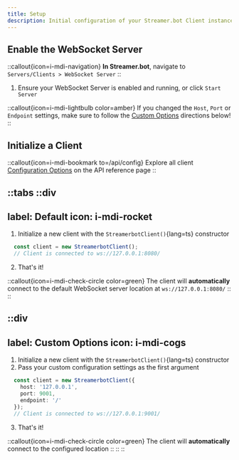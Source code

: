 ```yaml
---
title: Setup
description: Initial configuration of your Streamer.bot Client instance
---
```


## Enable the WebSocket Server

::callout{icon=i-mdi-navigation}
**In Streamer.bot**, navigate to `Servers/Clients > WebSocket Server`
::

1. Ensure your WebSocket Server is enabled and running, or click `Start Server`

::callout{icon=i-mdi-lightbulb color=amber}
If you changed the `Host`, `Port` or `Endpoint` settings, make sure to follow the [Custom Options](#initialize-a-client) directions below!
::

## Initialize a Client

::callout{icon=i-mdi-bookmark to=/api/config}
Explore all client [Configuration Options](/api/config) on the API reference page
::

::tabs
  ::div
  ---
  label: Default
  icon: i-mdi-rocket
  ---

  1. Initialize a new client with the `StreamerbotClient()`{lang=ts} constructor

  ```ts
    const client = new StreamerbotClient();
    // Client is connected to ws://127.0.0.1:8080/
  ```

  2. That's it!

  ::callout{icon=i-mdi-check-circle color=green}
  The client will **automatically** connect to the default WebSocket server location at `ws://127.0.0.1:8080/`
  ::
  ::

  ::div
  ---
  label: Custom Options
  icon: i-mdi-cogs
  ---
  1. Initialize a new client with the `StreamerbotClient()`{lang=ts} constructor
  2. Pass your custom configuration settings as the first argument

  ```ts
    const client = new StreamerbotClient({
      host: '127.0.0.1',
      port: 9001,
      endpoint: '/'
    });
    // Client is connected to ws://127.0.0.1:9001/
  ```

  3. That's it!

  ::callout{icon=i-mdi-check-circle color=green}
  The client will **automatically** connect to the configured location
  ::
  ::
::